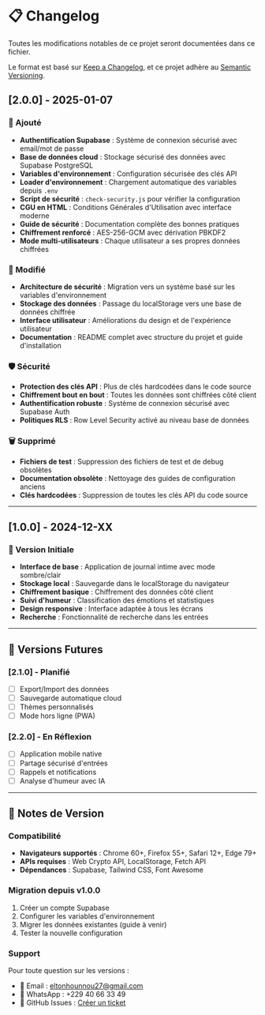 # 📋 Changelog

Toutes les modifications notables de ce projet seront documentées dans ce fichier.

Le format est basé sur [Keep a Changelog](https://keepachangelog.com/fr/1.0.0/),
et ce projet adhère au [Semantic Versioning](https://semver.org/spec/v2.0.0.html).

## [2.0.0] - 2025-01-07

### 🎉 Ajouté

- **Authentification Supabase** : Système de connexion sécurisé avec email/mot de passe
- **Base de données cloud** : Stockage sécurisé des données avec Supabase PostgreSQL
- **Variables d'environnement** : Configuration sécurisée des clés API
- **Loader d'environnement** : Chargement automatique des variables depuis `.env`
- **Script de sécurité** : `check-security.js` pour vérifier la configuration
- **CGU en HTML** : Conditions Générales d'Utilisation avec interface moderne
- **Guide de sécurité** : Documentation complète des bonnes pratiques
- **Chiffrement renforcé** : AES-256-GCM avec dérivation PBKDF2
- **Mode multi-utilisateurs** : Chaque utilisateur a ses propres données chiffrées

### 🔧 Modifié

- **Architecture de sécurité** : Migration vers un système basé sur les variables d'environnement
- **Stockage des données** : Passage du localStorage vers une base de données chiffrée
- **Interface utilisateur** : Améliorations du design et de l'expérience utilisateur
- **Documentation** : README complet avec structure du projet et guide d'installation

### 🛡️ Sécurité

- **Protection des clés API** : Plus de clés hardcodées dans le code source
- **Chiffrement bout en bout** : Toutes les données sont chiffrées côté client
- **Authentification robuste** : Système de connexion sécurisé avec Supabase Auth
- **Politiques RLS** : Row Level Security activé au niveau base de données

### 🗑️ Supprimé

- **Fichiers de test** : Suppression des fichiers de test et de debug obsolètes
- **Documentation obsolète** : Nettoyage des guides de configuration anciens
- **Clés hardcodées** : Suppression de toutes les clés API du code source

---

## [1.0.0] - 2024-12-XX

### 🎉 Version Initiale

- **Interface de base** : Application de journal intime avec mode sombre/clair
- **Stockage local** : Sauvegarde dans le localStorage du navigateur
- **Chiffrement basique** : Chiffrement des données côté client
- **Suivi d'humeur** : Classification des émotions et statistiques
- **Design responsive** : Interface adaptée à tous les écrans
- **Recherche** : Fonctionnalité de recherche dans les entrées

---

## 🔮 Versions Futures

### [2.1.0] - Planifié

- [ ] Export/Import des données
- [ ] Sauvegarde automatique cloud
- [ ] Thèmes personnalisés
- [ ] Mode hors ligne (PWA)

### [2.2.0] - En Réflexion

- [ ] Application mobile native
- [ ] Partage sécurisé d'entrées
- [ ] Rappels et notifications
- [ ] Analyse d'humeur avec IA

---

## 📝 Notes de Version

### Compatibilité

- **Navigateurs supportés** : Chrome 60+, Firefox 55+, Safari 12+, Edge 79+
- **APIs requises** : Web Crypto API, LocalStorage, Fetch API
- **Dépendances** : Supabase, Tailwind CSS, Font Awesome

### Migration depuis v1.0.0

1. Créer un compte Supabase
2. Configurer les variables d'environnement
3. Migrer les données existantes (guide à venir)
4. Tester la nouvelle configuration

### Support

Pour toute question sur les versions :

- 📧 Email : eltonhounnou27@gmail.com
- 💬 WhatsApp : +229 40 66 33 49
- 🐙 GitHub Issues : [Créer un ticket](https://github.com/REBCDR07/mydiary-secure/issues)
